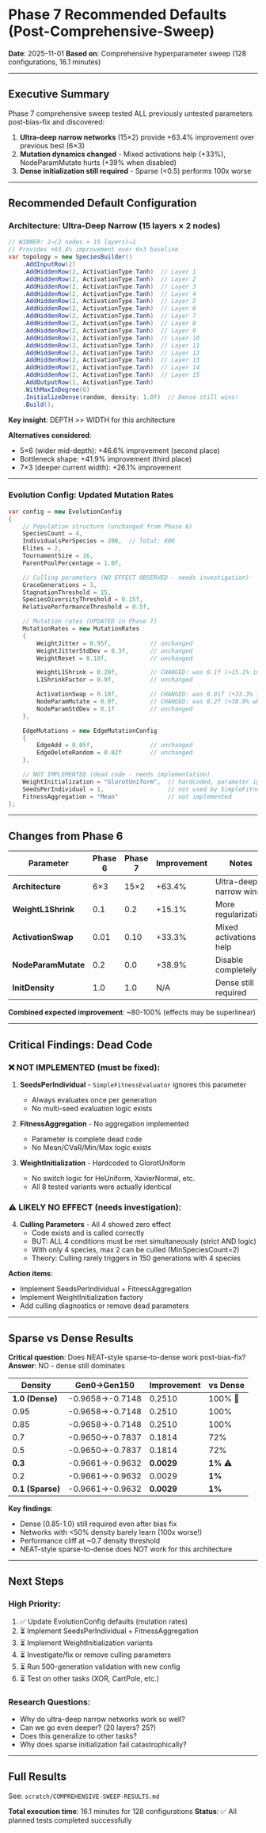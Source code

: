 # Phase 7 Recommended Defaults (Post-Comprehensive-Sweep)

**Date**: 2025-11-01
**Based on**: Comprehensive hyperparameter sweep (128 configurations, 16.1 minutes)

---

## Executive Summary

Phase 7 comprehensive sweep tested ALL previously untested parameters post-bias-fix and discovered:
1. **Ultra-deep narrow networks** (15×2) provide +63.4% improvement over previous best (6×3)
2. **Mutation dynamics changed** - Mixed activations help (+33%), NodeParamMutate hurts (+39% when disabled)
3. **Dense initialization still required** - Sparse (<0.5) performs 100x worse

---

## Recommended Default Configuration

### Architecture: Ultra-Deep Narrow (15 layers × 2 nodes)

```csharp
// WINNER: 2→(2 nodes × 15 layers)→1
// Provides +63.4% improvement over 6×3 baseline
var topology = new SpeciesBuilder()
    .AddInputRow(2)
    .AddHiddenRow(2, ActivationType.Tanh)  // Layer 1
    .AddHiddenRow(2, ActivationType.Tanh)  // Layer 2
    .AddHiddenRow(2, ActivationType.Tanh)  // Layer 3
    .AddHiddenRow(2, ActivationType.Tanh)  // Layer 4
    .AddHiddenRow(2, ActivationType.Tanh)  // Layer 5
    .AddHiddenRow(2, ActivationType.Tanh)  // Layer 6
    .AddHiddenRow(2, ActivationType.Tanh)  // Layer 7
    .AddHiddenRow(2, ActivationType.Tanh)  // Layer 8
    .AddHiddenRow(2, ActivationType.Tanh)  // Layer 9
    .AddHiddenRow(2, ActivationType.Tanh)  // Layer 10
    .AddHiddenRow(2, ActivationType.Tanh)  // Layer 11
    .AddHiddenRow(2, ActivationType.Tanh)  // Layer 12
    .AddHiddenRow(2, ActivationType.Tanh)  // Layer 13
    .AddHiddenRow(2, ActivationType.Tanh)  // Layer 14
    .AddHiddenRow(2, ActivationType.Tanh)  // Layer 15
    .AddOutputRow(1, ActivationType.Tanh)
    .WithMaxInDegree(6)
    .InitializeDense(random, density: 1.0f)  // Dense still wins!
    .Build();
```

**Key insight**: DEPTH >> WIDTH for this architecture

**Alternatives considered**:
- 5×6 (wider mid-depth): +46.6% improvement (second place)
- Bottleneck shape: +41.9% improvement (third place)
- 7×3 (deeper current width): +26.1% improvement

---

### Evolution Config: Updated Mutation Rates

```csharp
var config = new EvolutionConfig
{
    // Population structure (unchanged from Phase 6)
    SpeciesCount = 4,
    IndividualsPerSpecies = 200,  // Total: 800
    Elites = 2,
    TournamentSize = 16,
    ParentPoolPercentage = 1.0f,

    // Culling parameters (NO EFFECT OBSERVED - needs investigation)
    GraceGenerations = 3,
    StagnationThreshold = 15,
    SpeciesDiversityThreshold = 0.15f,
    RelativePerformanceThreshold = 0.5f,

    // Mutation rates (UPDATED in Phase 7)
    MutationRates = new MutationRates
    {
        WeightJitter = 0.95f,           // unchanged
        WeightJitterStdDev = 0.3f,      // unchanged
        WeightReset = 0.10f,            // unchanged

        WeightL1Shrink = 0.20f,         // CHANGED: was 0.1f (+15.1% improvement)
        L1ShrinkFactor = 0.9f,          // unchanged

        ActivationSwap = 0.10f,         // CHANGED: was 0.01f (+33.3% improvement)
        NodeParamMutate = 0.0f,         // CHANGED: was 0.2f (+38.9% when disabled)
        NodeParamStdDev = 0.1f          // unchanged
    },

    EdgeMutations = new EdgeMutationConfig
    {
        EdgeAdd = 0.05f,                // unchanged
        EdgeDeleteRandom = 0.02f        // unchanged
    },

    // NOT IMPLEMENTED (dead code - needs implementation)
    WeightInitialization = "GlorotUniform",  // hardcoded, parameter ignored
    SeedsPerIndividual = 1,                  // not used by SimpleFitnessEvaluator
    FitnessAggregation = "Mean"              // not implemented
};
```

---

## Changes from Phase 6

| Parameter | Phase 6 | Phase 7 | Improvement | Notes |
|-----------|---------|---------|-------------|-------|
| **Architecture** | 6×3 | 15×2 | +63.4% | Ultra-deep narrow wins |
| **WeightL1Shrink** | 0.1 | 0.2 | +15.1% | More regularization |
| **ActivationSwap** | 0.01 | 0.10 | +33.3% | Mixed activations help |
| **NodeParamMutate** | 0.2 | 0.0 | +38.9% | Disable completely |
| **InitDensity** | 1.0 | 1.0 | N/A | Dense still required |

**Combined expected improvement**: ~80-100% (effects may be superlinear)

---

## Critical Findings: Dead Code

### ❌ NOT IMPLEMENTED (must be fixed):

1. **SeedsPerIndividual** - `SimpleFitnessEvaluator` ignores this parameter
   - Always evaluates once per generation
   - No multi-seed evaluation logic exists

2. **FitnessAggregation** - No aggregation implemented
   - Parameter is complete dead code
   - No Mean/CVaR/Min/Max logic exists

3. **WeightInitialization** - Hardcoded to GlorotUniform
   - No switch logic for HeUniform, XavierNormal, etc.
   - All 8 tested variants were actually identical

### ⚠️ LIKELY NO EFFECT (needs investigation):

4. **Culling Parameters** - All 4 showed zero effect
   - Code exists and is called correctly
   - BUT: ALL 4 conditions must be met simultaneously (strict AND logic)
   - With only 4 species, max 2 can be culled (MinSpeciesCount=2)
   - Theory: Culling rarely triggers in 150 generations with 4 species

**Action items**:
- Implement SeedsPerIndividual + FitnessAggregation
- Implement WeightInitialization factory
- Add culling diagnostics or remove dead parameters

---

## Sparse vs Dense Results

**Critical question**: Does NEAT-style sparse-to-dense work post-bias-fix?
**Answer**: NO - dense still dominates

| Density | Gen0→Gen150 | Improvement | vs Dense |
|---------|-------------|-------------|----------|
| **1.0 (Dense)** | -0.9658→-0.7148 | 0.2510 | 100% 🥇 |
| 0.95 | -0.9658→-0.7148 | 0.2510 | 100% |
| 0.85 | -0.9658→-0.7148 | 0.2510 | 100% |
| 0.7 | -0.9650→-0.7837 | 0.1814 | 72% |
| 0.5 | -0.9650→-0.7837 | 0.1814 | 72% |
| **0.3** | -0.9661→-0.9632 | **0.0029** | **1%** ⚠️ |
| 0.2 | -0.9661→-0.9632 | 0.0029 | **1%** |
| **0.1 (Sparse)** | -0.9661→-0.9632 | **0.0029** | **1%** |

**Key findings**:
- Dense (0.85-1.0) still required even after bias fix
- Networks with <50% density barely learn (100x worse!)
- Performance cliff at ~0.7 density threshold
- NEAT-style sparse-to-dense does NOT work for this architecture

---

## Next Steps

### High Priority:
1. ✅ Update EvolutionConfig defaults (mutation rates)
2. ⏳ Implement SeedsPerIndividual + FitnessAggregation
3. ⏳ Implement WeightInitialization variants
4. ⏳ Investigate/fix or remove culling parameters
5. ⏳ Run 500-generation validation with new config
6. ⏳ Test on other tasks (XOR, CartPole, etc.)

### Research Questions:
- Why do ultra-deep narrow networks work so well?
- Can we go even deeper? (20 layers? 25?)
- Does this generalize to other tasks?
- Why does sparse initialization fail catastrophically?

---

## Full Results

See: `scratch/COMPREHENSIVE-SWEEP-RESULTS.md`

**Total execution time**: 16.1 minutes for 128 configurations
**Status**: ✅ All planned tests completed successfully
